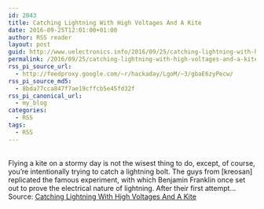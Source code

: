 ```yaml
---
id: 2043
title: Catching Lightning With High Voltages And A Kite
date: 2016-09-25T12:01:00+01:00
author: RSS reader
layout: post
guid: http://www.uelectronics.info/2016/09/25/catching-lightning-with-high-voltages-and-a-kite/
permalink: /2016/09/25/catching-lightning-with-high-voltages-and-a-kite/
rss_pi_source_url:
  - http://feedproxy.google.com/~r/hackaday/LgoM/~3/gbaE6zyPecw/
rss_pi_source_md5:
  - 8bda77cca847f7ae19cffcb5e45fd32f
rss_pi_canonical_url:
  - my_blog
categories:
  - RSS
tags:
  - RSS
---
```

&#013;  
Flying a kite on a stormy day is not the wisest thing to do, except, of course, you’re intentionally trying to catch a lightning bolt. The guys from [kreosan] replicated the famous experiment, with which Benjamin Franklin once set out to prove the electrical nature of lightning. After their first attempt…&#013;  
Source: <a href="http://feedproxy.google.com/~r/hackaday/LgoM/~3/gbaE6zyPecw/" target="_blank">Catching Lightning With High Voltages And A Kite</a>